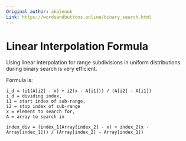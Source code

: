 ```yaml
---
Original author: akalenuk
Link: https://wordsandbuttons.online/binary_search.html
---
```


# Linear Interpolation Formula

Using linear interpolation for range subdivisions in uniform distributions during binary search is very efficient.

Formula is:

```
i_d = (i1(A[i2] - x) + i2(x - A[i1])) / (A[i2] - A[i1])
i_d = dividing index, 
i1 = start index of sub-range,
i2 = stop index of sub-range
x = element to search for,
A = array to search in

index_div = (index_1(Array[index_2] - x) + index_2(x - Array[index_1])) / (Array[index_2] - Array[index_1])

```
